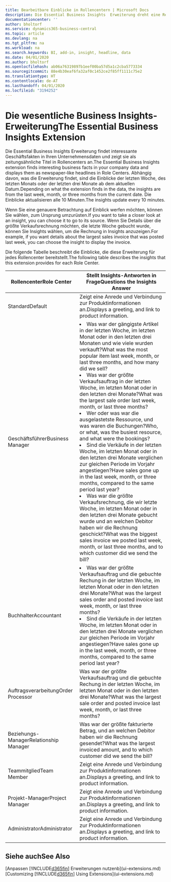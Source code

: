 ```yaml
---
title: Bearbeitbare Einblicke in Rollencentern | Microsoft Docs
description: Die Essential Business Insights  Erweiterung dreht eine Reihe von Geschäftseinblicke in Rollencentern.
documentationcenter: ''
author: bholtorf
ms.service: dynamics365-business-central
ms.topic: article
ms.devlang: na
ms.tgt_pltfrm: na
ms.workload: na
ms.search.keywords: BI, add-in, insight, headline, data
ms.date: 04/01/2020
ms.author: bholtorf
ms.openlocfilehash: ab06a76319897b1eef00ba57d5a1c2cba5773334
ms.sourcegitcommit: 88e4b30eaf6fa32af0c1452ce2f85ff1111c75e2
ms.translationtype: HT
ms.contentlocale: de-AT
ms.lasthandoff: 04/01/2020
ms.locfileid: "3194252"
---
```

# <a name="the-essential-business-insights-extension"></a><span data-ttu-id="6acaf-103">Die wesentliche Business Insights-Erweiterung</span><span class="sxs-lookup"><span data-stu-id="6acaf-103">The Essential Business Insights Extension</span></span>
<span data-ttu-id="6acaf-104">Die Essential Business Insights Erweiterung findet interessante Geschäftsfakten in Ihren Unternehmensdaten und zeigt sie als zeitungsähnliche Titel in Rollencenters an.</span><span class="sxs-lookup"><span data-stu-id="6acaf-104">The Essential Business Insights extension finds interesting business facts in your company data and displays them as newspaper-like headlines in Role Centers.</span></span> <span data-ttu-id="6acaf-105">Abhängig davon, was die Erweiterung findet, sind die Einblicke der letzten Woche, des letzten Monats oder der letzten drei Monate ab dem aktuellen Datum.</span><span class="sxs-lookup"><span data-stu-id="6acaf-105">Depending on what the extension finds in the data, the insights are from the last week, month, or three months from the current date.</span></span> <span data-ttu-id="6acaf-106">Die Einblicke aktualisieren alle 10 Minuten.</span><span class="sxs-lookup"><span data-stu-id="6acaf-106">The insights update every 10 minutes.</span></span>  

<span data-ttu-id="6acaf-107">Wenn Sie eine genauere Betrachtung auf Einblick werfen möchten, können Sie wählen, zum Ursprung  umzurüsten.</span><span class="sxs-lookup"><span data-stu-id="6acaf-107">If you want to take a closer look at an insight, you can choose it to go to its source.</span></span> <span data-ttu-id="6acaf-108">Wenn Sie Details über die größte Verkaufsrechnung möchten, die letzte Woche gebucht wurde, können Sie Insights wählen, um die Rechnung in Insights anzuzeigen.</span><span class="sxs-lookup"><span data-stu-id="6acaf-108">For example, if you want details about the largest sales invoice that was posted last week, you can choose the insight to display the invoice.</span></span>

<span data-ttu-id="6acaf-109">Die folgende Tabelle beschreibt die Einblicke, die diese Erweiterung für jedes Rollencenter bereitstellt.</span><span class="sxs-lookup"><span data-stu-id="6acaf-109">The following table describes the insights that this extension provides for each Role Center.</span></span>

|<span data-ttu-id="6acaf-110">Rollencenter</span><span class="sxs-lookup"><span data-stu-id="6acaf-110">Role Center</span></span>|<span data-ttu-id="6acaf-111">Stellt Insights-Antworten in Frage</span><span class="sxs-lookup"><span data-stu-id="6acaf-111">Questions the Insights Answer</span></span>|
|----|-----|
|<span data-ttu-id="6acaf-112">Standard</span><span class="sxs-lookup"><span data-stu-id="6acaf-112">Default</span></span>|<span data-ttu-id="6acaf-113">Zeigt eine Anrede und Verbindung zur Produktinformationen an.</span><span class="sxs-lookup"><span data-stu-id="6acaf-113">Displays a greeting, and link to product information.</span></span>|
|<span data-ttu-id="6acaf-114">Geschäftsführer</span><span class="sxs-lookup"><span data-stu-id="6acaf-114">Business Manager</span></span>|<li> <span data-ttu-id="6acaf-115">Was war der gängigste Artikel in der letzten Woche, im letzten Monat oder in den letzten drei Monaten und wie viele wurden verkauft?</span><span class="sxs-lookup"><span data-stu-id="6acaf-115">What was the most popular item last week, month, or last three months, and how many did we sell?</span></span><br><li> <span data-ttu-id="6acaf-116">Was war der größte Verkaufsauftrag in der letzten Woche, im letzten Monat oder in den letzten drei Monate?</span><span class="sxs-lookup"><span data-stu-id="6acaf-116">What was the largest sale order last week, month, or last three months?</span></span><br><li> <span data-ttu-id="6acaf-117">Wer oder was war die ausgelastetste Ressource, und was waren die Buchungen?</span><span class="sxs-lookup"><span data-stu-id="6acaf-117">Who, or what, was the busiest resource, and what were the bookings?</span></span><br><li> <span data-ttu-id="6acaf-118">Sind die Verkäufe in der letzten Woche, im letzten Monat oder in den letzten drei Monate verglichen zur gleichen Periode im Vorjahr angestiegen?</span><span class="sxs-lookup"><span data-stu-id="6acaf-118">Have sales gone up in the last week, month, or three months, compared to the same period last year?</span></span><br><li> <span data-ttu-id="6acaf-119">Was war die größte Verkaufsrechnung, die wir letzte Woche, im letzten Monat oder in den letzten drei Monate gebucht wurde und an welchen Debitor haben wir die Rechnung geschickt?</span><span class="sxs-lookup"><span data-stu-id="6acaf-119">What was the biggest sales invoice we posted last week, month, or last three months, and to which customer did we send the bill?</span></span></li> |
|<span data-ttu-id="6acaf-120">Buchhalter</span><span class="sxs-lookup"><span data-stu-id="6acaf-120">Accountant</span></span>|<li> <span data-ttu-id="6acaf-121">Was war der größte Verkaufsauftrag und die gebuchte Rechung in der letzten Woche, im letzten Monat oder in den letzten drei Monate?</span><span class="sxs-lookup"><span data-stu-id="6acaf-121">What was the largest sales order and posted invoice last week, month, or last three months?</span></span><br><li> <span data-ttu-id="6acaf-122">Sind die Verkäufe in der letzten Woche, im letzten Monat oder in den letzten drei Monate verglichen zur gleichen Periode im Vorjahr angestiegen?</span><span class="sxs-lookup"><span data-stu-id="6acaf-122">Have sales gone up in the last week, month, or three months, compared to the same period last year?</span></span> |
|<span data-ttu-id="6acaf-123">Auftragsverarbeitung</span><span class="sxs-lookup"><span data-stu-id="6acaf-123">Order Processor</span></span>| <span data-ttu-id="6acaf-124">Was war der größte Verkaufsauftrag und die gebuchte Rechung in der letzten Woche, im letzten Monat oder in den letzten drei Monate?</span><span class="sxs-lookup"><span data-stu-id="6acaf-124">What was the largest sale order and posted invoice last week, month, or last three months?</span></span>|
|<span data-ttu-id="6acaf-125">Beziehungs-Manager</span><span class="sxs-lookup"><span data-stu-id="6acaf-125">Relationship Manager</span></span>| <span data-ttu-id="6acaf-126">Was war der größte fakturierte Betrag, und an welchen Debitor haben wir die Rechnung gesendet?</span><span class="sxs-lookup"><span data-stu-id="6acaf-126">What was the largest invoiced amount, and to which customer did we send the bill?</span></span>|
|<span data-ttu-id="6acaf-127">Teammitglied</span><span class="sxs-lookup"><span data-stu-id="6acaf-127">Team Member</span></span>| <span data-ttu-id="6acaf-128">Zeigt eine Anrede und Verbindung zur Produktinformationen an.</span><span class="sxs-lookup"><span data-stu-id="6acaf-128">Displays a greeting, and link to product information.</span></span>|
|<span data-ttu-id="6acaf-129">Projekt-Manager</span><span class="sxs-lookup"><span data-stu-id="6acaf-129">Project Manager</span></span>| <span data-ttu-id="6acaf-130">Zeigt eine Anrede und Verbindung zur Produktinformationen an.</span><span class="sxs-lookup"><span data-stu-id="6acaf-130">Displays a greeting, and link to product information.</span></span>|
|<span data-ttu-id="6acaf-131">Administrator</span><span class="sxs-lookup"><span data-stu-id="6acaf-131">Administrator</span></span>| <span data-ttu-id="6acaf-132">Zeigt eine Anrede und Verbindung zur Produktinformationen an.</span><span class="sxs-lookup"><span data-stu-id="6acaf-132">Displays a greeting, and link to product information.</span></span>|

## <a name="see-also"></a><span data-ttu-id="6acaf-133">Siehe auch</span><span class="sxs-lookup"><span data-stu-id="6acaf-133">See Also</span></span>
<span data-ttu-id="6acaf-134">[Anpassen [!INCLUDE[d365fin](includes/d365fin_md.md)] Erweiterungen nutzenb](ui-extensions.md)</span><span class="sxs-lookup"><span data-stu-id="6acaf-134">[Customizing [!INCLUDE[d365fin](includes/d365fin_md.md)] Using Extensions](ui-extensions.md)</span></span>
